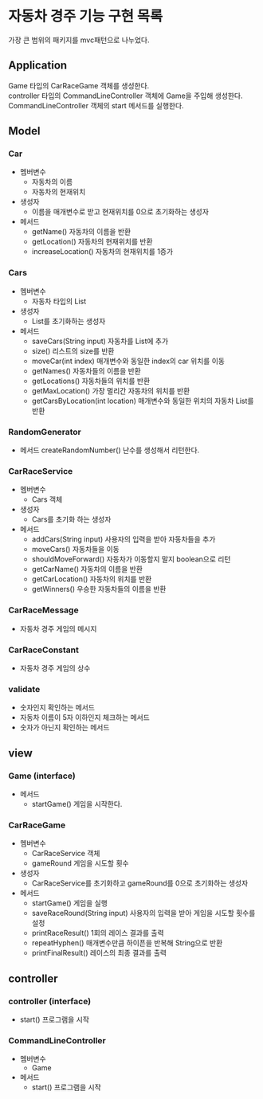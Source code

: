 # 자동차 경주 기능 구현 목록
가장 큰 범위의 패키지를 mvc패턴으로 나누었다.

## Application
Game 타입의 CarRaceGame 객체를 생성한다.<br>
controller 타입의 CommandLineController 객체에 Game을 주입해 생성한다.<br>
CommandLineController 객체의 start 메서드를 실행한다.

## Model

### Car
- 멤버변수
  - 자동차의 이름
  - 자동차의 현재위치
- 생성자
  - 이름을 매개변수로 받고 현재위치를 0으로 초기화하는 생성자
- 메서드
  - getName() 자동차의 이름을 반환
  - getLocation() 자동차의 현재위치를 반환
  - increaseLocation() 자동차의 현재위치를 1증가
### Cars
- 멤버변수
  - 자동차 타입의 List
- 생성자
  - List를 초기화하는 생성자
- 메서드
  - saveCars(String input) 자동차를 List에 추가
  - size() 리스트의 size를 반환
  - moveCar(int index) 매개변수와 동일한 index의 car 위치를 이동
  - getNames() 자동차들의 이름을 반환
  - getLocations() 자동차들의 위치를 반환
  - getMaxLocation() 가장 멀리간 자동차의 위치를 반환
  - getCarsByLocation(int location) 매개변수와 동일한 위치의 자동차 List를 반환 
### RandomGenerator
- 메서드
  createRandomNumber() 난수를 생성해서 리턴한다.
### CarRaceService
- 멤버변수
  - Cars 객체
- 생성자
  - Cars를 초기화 하는 생성자
- 메서드
  - addCars(String input) 사용자의 입력을 받아 자동차들을 추가
  - moveCars() 자동차들을 이동
  - shouldMoveForward() 자동차가 이동할지 말지 boolean으로 리턴
  - getCarName() 자동차의 이름을 반환
  - getCarLocation() 자동차의 위치를 반환
  - getWinners() 우승한 자동차들의 이름을 반환
### CarRaceMessage
- 자동차 경주 게임의 메시지
### CarRaceConstant
- 자동차 경주 게임의 상수
### validate
- 숫자인지 확인하는 메서드
- 자동차 이름이 5자 이하인지 체크하는 메서드
- 숫자가 아닌지 확인하는 메서드

## view

### Game (interface)
- 메서드
  - startGame() 게임을 시작한다.
### CarRaceGame
- 멤버변수
  - CarRaceService 객체
  - gameRound 게임을 시도할 횟수
- 생성자
  - CarRaceService를 초기화하고 gameRound를 0으로 초기화하는 생성자
- 메서드
  - startGame() 게임을 실행
  - saveRaceRound(String input) 사용자의 입력을 받아 게임을 시도할 횟수를 설정
  - printRaceResult() 1회의 레이스 결과를 출력
  - repeatHyphen() 매개변수만큼 하이픈을 반복해 String으로 반환
  - printFinalResult() 레이스의 최종 결과를 출력

## controller

### controller (interface)
- start() 프로그램을 시작
### CommandLineController
- 멤버변수
  - Game
- 메서드
  - start() 프로그램을 시작